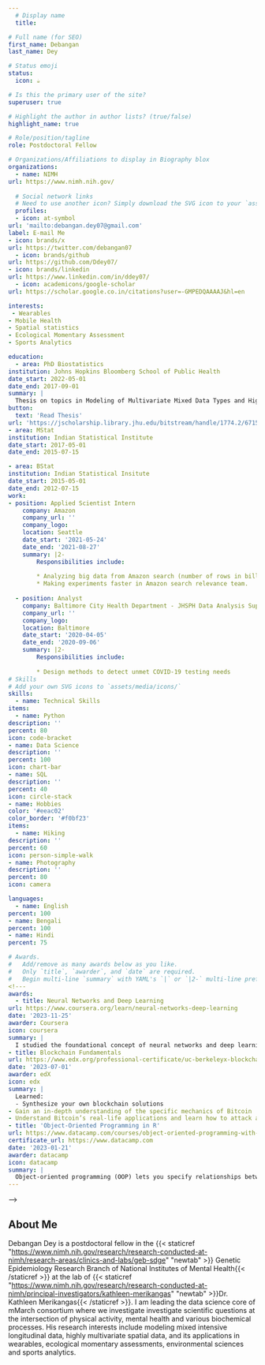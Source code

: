 ```yaml
---
  # Display name
  title:

# Full name (for SEO)
first_name: Debangan
last_name: Dey

# Status emoji
status:
  icon: ☕️

# Is this the primary user of the site?
superuser: true

# Highlight the author in author lists? (true/false)
highlight_name: true

# Role/position/tagline
role: Postdoctoral Fellow

# Organizations/Affiliations to display in Biography blox
organizations:
  - name: NIMH
url: https://www.nimh.nih.gov/
  
  # Social network links
  # Need to use another icon? Simply download the SVG icon to your `assets/media/icons/` folder.
  profiles:
  - icon: at-symbol
url: 'mailto:debangan.dey07@gmail.com'
label: E-mail Me
- icon: brands/x
url: https://twitter.com/debangan07
  - icon: brands/github
url: https://github.com/Ddey07/
- icon: brands/linkedin
url: https://www.linkedin.com/in/ddey07/
  - icon: academicons/google-scholar
url: https://scholar.google.co.in/citations?user=-GMPEDQAAAAJ&hl=en

interests:
 - Wearables
- Mobile Health
- Spatial statistics
- Ecological Momentary Assessment
- Sports Analytics

education:
  - area: PhD Biostatistics
institution: Johns Hopkins Bloomberg School of Public Health
date_start: 2022-05-01
date_end: 2017-09-01
summary: |
  Thesis on topics in Modeling of Multivariate Mixed Data Types and Highly Multivariate Spatial Data. Supervised by [Dr Vadim Zipunnikov](https://www.biostat.jhsph.edu/~vzipunni/) and [Dr Abhirup Datta](https://abhidatta.com/). 
button:
  text: 'Read Thesis'
url: 'https://jscholarship.library.jhu.edu/bitstream/handle/1774.2/67150/DEY-DISSERTATION-2022.pdf?sequence=1'
- area: MStat
institution: Indian Statistical Institute
date_start: 2017-05-01
date_end: 2015-07-15

- area: BStat
institution: Indian Statistical Insitute
date_start: 2015-05-01
date_end: 2012-07-15
work:
- position: Applied Scientist Intern
    company: Amazon
    company_url: ''
    company_logo: 
    location: Seattle
    date_start: '2021-05-24'
    date_end: '2021-08-27'
    summary: |2-
        Responsibilities include:
        
        * Analyzing big data from Amazon search (number of rows in billions) in Spark.
        * Making experiments faster in Amazon search relevance team.
        
  - position: Analyst
    company: Baltimore City Health Department - JHSPH Data Analysis Support Team
    company_url: ''
    company_logo: 
    location: Baltimore
    date_start: '2020-04-05'
    date_end: '2020-09-06'
    summary: |2-
        Responsibilities include:
        
        * Design methods to detect unmet COVID-19 testing needs
# Skills
# Add your own SVG icons to `assets/media/icons/`
skills:
  - name: Technical Skills
items:
  - name: Python
description: ''
percent: 80
icon: code-bracket
- name: Data Science
description: ''
percent: 100
icon: chart-bar
- name: SQL
description: ''
percent: 40
icon: circle-stack
- name: Hobbies
color: '#eeac02'
color_border: '#f0bf23'
items:
  - name: Hiking
description: ''
percent: 60
icon: person-simple-walk
- name: Photography
description: ''
percent: 80
icon: camera

languages:
  - name: English
percent: 100
- name: Bengali
percent: 100
- name: Hindi
percent: 75

# Awards.
#   Add/remove as many awards below as you like.
#   Only `title`, `awarder`, and `date` are required.
#   Begin multi-line `summary` with YAML's `|` or `|2-` multi-line prefix and indent 2 spaces below.
<!---
awards:
  - title: Neural Networks and Deep Learning
url: https://www.coursera.org/learn/neural-networks-deep-learning
date: '2023-11-25'
awarder: Coursera
icon: coursera
summary: |
  I studied the foundational concept of neural networks and deep learning. By the end, I was familiar with the significant technological trends driving the rise of deep learning; build, train, and apply fully connected deep neural networks; implement efficient (vectorized) neural networks; identify key parameters in a neural network’s architecture; and apply deep learning to your own applications.
- title: Blockchain Fundamentals
url: https://www.edx.org/professional-certificate/uc-berkeleyx-blockchain-fundamentals
date: '2023-07-01'
awarder: edX
icon: edx
summary: |
  Learned:
  - Synthesize your own blockchain solutions
- Gain an in-depth understanding of the specific mechanics of Bitcoin
- Understand Bitcoin’s real-life applications and learn how to attack and destroy Bitcoin, Ethereum, smart contracts and Dapps, and alternatives to Bitcoin’s Proof-of-Work consensus algorithm
- title: 'Object-Oriented Programming in R'
url: https://www.datacamp.com/courses/object-oriented-programming-with-s3-and-r6-in-r
certificate_url: https://www.datacamp.com
date: '2023-01-21'
awarder: datacamp
icon: datacamp
summary: |
  Object-oriented programming (OOP) lets you specify relationships between functions and the objects that they can act on, helping you manage complexity in your code. This is an intermediate level course, providing an introduction to OOP, using the S3 and R6 systems. S3 is a great day-to-day R programming tool that simplifies some of the functions that you write. R6 is especially useful for industry-specific analyses, working with web APIs, and building GUIs.
---
```

-->

## About Me
  
Debangan Dey is a postdoctoral fellow in the {{< staticref "https://www.nimh.nih.gov/research/research-conducted-at-nimh/research-areas/clinics-and-labs/geb-sdge" "newtab" >}} Genetic Epidemiology Research Branch of National Institutes of Mental Health{{< /staticref >}} at the lab of {{< staticref "https://www.nimh.nih.gov/research/research-conducted-at-nimh/principal-investigators/kathleen-merikangas" "newtab" >}}Dr. Kathleen Merikangas{{< /staticref >}}. I am leading the data science core of mMarch consortium where we investigate investigate scientific questions at the intersection of physical activity, mental health and various biochemical processes. His research interests include modeling mixed intensive longitudinal data, highly multivariate spatial data, and its applications in wearables, ecological momentary assessments, environmental sciences and sports analytics.
